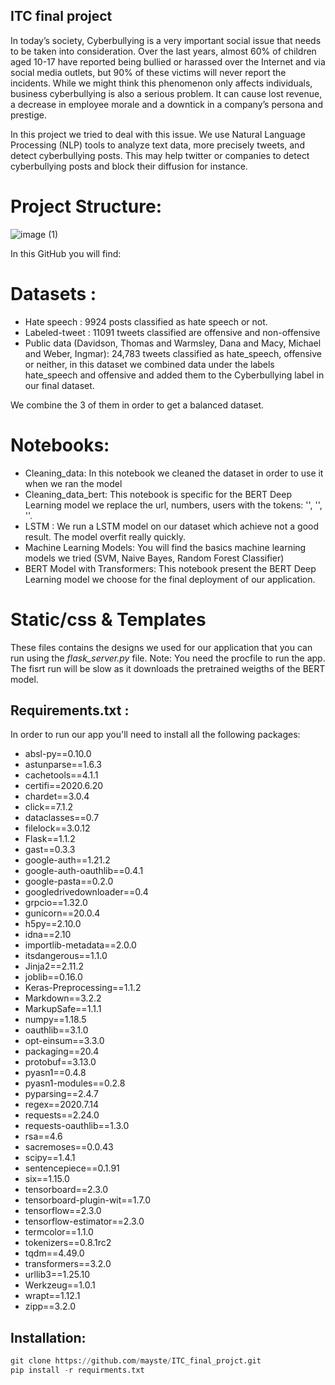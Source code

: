 ## ITC final project

In today’s society, Cyberbullying is a very important social issue that needs to be taken into consideration. Over the last years, almost 60% of children aged 10-17 have reported being bullied or harassed over the Internet and via social media outlets, but 90% of these victims will never report the incidents. 
While we might think this phenomenon only affects individuals, business cyberbullying is also a serious problem. It can cause lost revenue, a decrease in employee morale and a downtick in a company’s persona and prestige.

In this project we tried to deal with this issue. We use Natural Language Processing (NLP) tools to analyze text data, more precisely tweets, and detect cyberbullying posts. This may help twitter or companies to detect cyberbullying posts and block their diffusion for instance.

# Project Structure:

![image (1)](https://user-images.githubusercontent.com/66407270/94777264-d911d100-03cb-11eb-9b01-222d1683b798.png)

In this GitHub you will find:

# Datasets :

- Hate speech : 9924 posts classified as hate speech or not.
- Labeled-tweet : 11091 tweets classified are offensive and non-offensive
- Public data (Davidson, Thomas and Warmsley, Dana and Macy, Michael and Weber, Ingmar): 24,783 tweets classified as hate_speech, offensive or neither, in this dataset we combined data under the labels hate_speech and offensive and added them to the Cyberbullying label in our final dataset.

We combine the 3 of them in order to get a balanced dataset.

# Notebooks:

  - Cleaning_data: In this notebook we cleaned the dataset in order to use it when we ran the model
  - Cleaning_data_bert: This notebook is specific for the BERT Deep Learning model we replace the url, numbers, users with the tokens: '<url>', '<number>', '<user>'.
  - LSTM : We run a LSTM model on our dataset which achieve not a good result. The model overfit really quickly.
  - Machine Learning Models: You will find the basics machine learning models we tried (SVM, Naive Bayes, Random Forest Classifier)
  - BERT Model with Transformers: This notebook present the BERT Deep Learning model we choose for the final deployment of our application.

# Static/css & Templates

These files contains the designs we used for our application that you can run using the *flask_server.py* file. 
Note: You need the procfile to run the app. The fisrt run will be slow as it downloads the pretrained weigths of the BERT model.

## Requirements.txt :

In order to run our app you'll need to install all the following packages:
* absl-py==0.10.0
* astunparse==1.6.3
* cachetools==4.1.1
* certifi==2020.6.20
* chardet==3.0.4
* click==7.1.2
* dataclasses==0.7
* filelock==3.0.12
* Flask==1.1.2
* gast==0.3.3
* google-auth==1.21.2
* google-auth-oauthlib==0.4.1
* google-pasta==0.2.0
* googledrivedownloader==0.4
* grpcio==1.32.0
* gunicorn==20.0.4
* h5py==2.10.0
* idna==2.10
* importlib-metadata==2.0.0
* itsdangerous==1.1.0
* Jinja2==2.11.2
* joblib==0.16.0
* Keras-Preprocessing==1.1.2
* Markdown==3.2.2
* MarkupSafe==1.1.1
* numpy==1.18.5
* oauthlib==3.1.0
* opt-einsum==3.3.0
* packaging==20.4
* protobuf==3.13.0
* pyasn1==0.4.8
* pyasn1-modules==0.2.8
* pyparsing==2.4.7
* regex==2020.7.14
* requests==2.24.0
* requests-oauthlib==1.3.0
* rsa==4.6
* sacremoses==0.0.43
* scipy==1.4.1
* sentencepiece==0.1.91
* six==1.15.0
* tensorboard==2.3.0
* tensorboard-plugin-wit==1.7.0
* tensorflow==2.3.0
* tensorflow-estimator==2.3.0
* termcolor==1.1.0
* tokenizers==0.8.1rc2
* tqdm==4.49.0
* transformers==3.2.0
* urllib3==1.25.10
* Werkzeug==1.0.1
* wrapt==1.12.1
* zipp==3.2.0

## Installation:
```python
git clone https://github.com/mayste/ITC_final_projct.git
pip install -r requirments.txt
```
